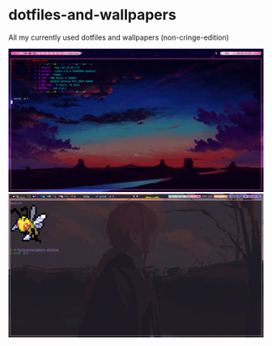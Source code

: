 # dotfiles-and-wallpapers

All my currently used dotfiles and wallpapers (non-cringe-edition)

![My Image](XD.png)
![image](new.png)
